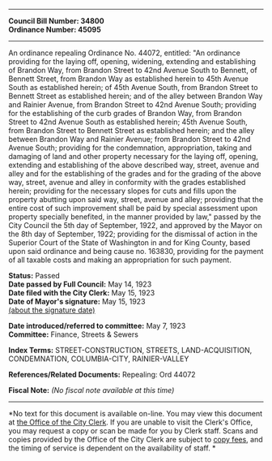 * * * * *  
  
**Council Bill Number: [](#h0)[](#h2)34800**   
**Ordinance Number: 45095**  
  
* * * * *  
  
An ordinance repealing Ordinance No. 44072, entitled: "An ordinance providing for the laying off, opening, widening, extending and establishing of Brandon Way, from Brandon Street to 42nd Avenue South to Bennett, of Bennett Street, from Brandon Way as established herein to 45th Avenue South as established herein; of 45th Avenue South, from Brandon Street to Bennett Street as established herein; and of the alley between Brandon Way and Rainier Avenue, from Brandon Street to 42nd Avenue South; providing for the establishing of the curb grades of Brandon Way, from Brandon Street to 42nd Avenue South as established herein; 45th Avenue South, from Brandon Street to Bennett Street as established herein; and the alley between Brandon Way and Rainier Avenue; from Brandon Street to 42nd Avenue South; providing for the condemnation, appropriation, taking and damaging of land and other property necessary for the laying off, opening, extending and establishing of the above described way, street, avenue and alley and for the establishing of the grades and for the grading of the above way, street, avenue and alley in conformity with the grades established herein; providing for the necessary slopes for cuts and fills upon the property abutting upon said way, street, avenue and alley; providing that the entire cost of such improvement shall be paid by special assessment upon property specially benefited, in the manner provided by law," passed by the City Council the 5th day of September, 1922, and approved by the Mayor on the 8th day of September, 1922; providing for the dismissal of action in the Superior Court of the State of Washington in and for King County, based upon said ordinance and being cause no. 163830, providing for the payment of all taxable costs and making an appropriation for such payment.  
  
**Status:** Passed   
**Date passed by Full Council:** May 14, 1923   
**Date filed with the City Clerk:** May 15, 1923   
**Date of Mayor's signature:** May 15, 1923   
[(about the signature date)](/~public/approvaldate.htm)   
  
  
**Date introduced/referred to committee:** May 7, 1923   
**Committee:** Finance, Streets & Sewers   
  
**Index Terms:** STREET-CONSTRUCTION, STREETS, LAND-ACQUISITION, CONDEMNATION, COLUMBIA-CITY, RAINIER-VALLEY  
  
**References/Related Documents:** Repealing: Ord 44072  
  
**Fiscal Note:** *(No fiscal note available at this time)*  
  
* * * * *  
  
*No text for this document is available on-line. You may view this document at [the Office of the City Clerk](http://www.seattle.gov/leg/clerk/contactUs.htm). If you are unable to visit the Clerk's Office, you may request a copy or scan be made for you by Clerk staff. Scans and copies provided by the Office of the City Clerk are subject to [copy fees](http://clerk.seattle.gov/~public/clerkfees.htm), and the timing of service is dependent on the availability of staff. *  
  
  
